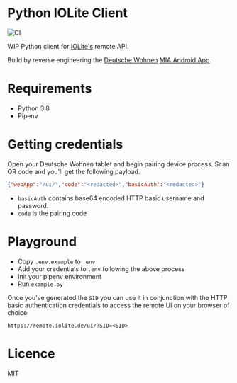 # Python IOLite Client

![CI](https://github.com/inverse/python-iolite-client/workflows/CI/badge.svg)

WIP Python client for [IOLite's][0] remote API.

Build by reverse engineering the [Deutsche Wohnen][2] [MIA Android App][1].

# Requirements

- Python 3.8
- Pipenv

# Getting credentials

Open your Deutsche Wohnen tablet and begin pairing device process. Scan QR code and you'll get the following payload.

```json
{"webApp":"/ui/","code":"<redacted>","basicAuth":"<redacted>"}
```

- `basicAuth` contains base64 encoded HTTP basic username and password.
- `code` is the pairing code

# Playground

- Copy `.env.example` to `.env`
- Add your credentials to `.env` following the above process
- init your pipenv environment
- Run `example.py`

Once you've generated the `SID` you can use it in conjunction with the HTTP basic authentication credentials to access
the remote UI on your browser of choice.

```
https://remote.iolite.de/ui/?SID=<SID>
```

# Licence

MIT

[0]: https://iolite.de/
[1]: https://play.google.com/store/apps/details?id=de.iolite.client.android.mia
[2]: https://deutsche-wohnen.com/
